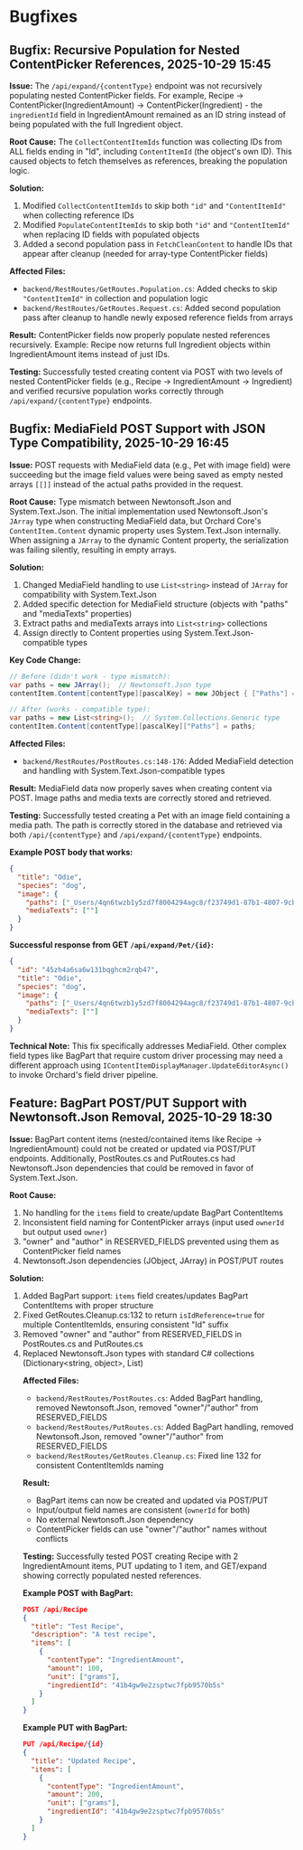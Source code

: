 # Bugfixes

## Bugfix: Recursive Population for Nested ContentPicker References, 2025-10-29 15:45

**Issue:** The `/api/expand/{contentType}` endpoint was not recursively populating nested ContentPicker fields. For example, Recipe → ContentPicker(IngredientAmount) → ContentPicker(Ingredient) - the `ingredientId` field in IngredientAmount remained as an ID string instead of being populated with the full Ingredient object.

**Root Cause:** The `CollectContentItemIds` function was collecting IDs from ALL fields ending in "Id", including `ContentItemId` (the object's own ID). This caused objects to fetch themselves as references, breaking the population logic.

**Solution:**
1. Modified `CollectContentItemIds` to skip both `"id"` and `"ContentItemId"` when collecting reference IDs
2. Modified `PopulateContentItemIds` to skip both `"id"` and `"ContentItemId"` when replacing ID fields with populated objects
3. Added a second population pass in `FetchCleanContent` to handle IDs that appear after cleanup (needed for array-type ContentPicker fields)

**Affected Files:**
- `backend/RestRoutes/GetRoutes.Population.cs`: Added checks to skip `"ContentItemId"` in collection and population logic
- `backend/RestRoutes/GetRoutes.Request.cs`: Added second population pass after cleanup to handle newly exposed reference fields from arrays

**Result:** ContentPicker fields now properly populate nested references recursively. Example: Recipe now returns full Ingredient objects within IngredientAmount items instead of just IDs.

**Testing:** Successfully tested creating content via POST with two levels of nested ContentPicker fields (e.g., Recipe → IngredientAmount → Ingredient) and verified recursive population works correctly through `/api/expand/{contentType}` endpoints.

## Bugfix: MediaField POST Support with JSON Type Compatibility, 2025-10-29 16:45

**Issue:** POST requests with MediaField data (e.g., Pet with image field) were succeeding but the image field values were being saved as empty nested arrays `[[]]` instead of the actual paths provided in the request.

**Root Cause:** Type mismatch between Newtonsoft.Json and System.Text.Json. The initial implementation used Newtonsoft.Json's `JArray` type when constructing MediaField data, but Orchard Core's `ContentItem.Content` dynamic property uses System.Text.Json internally. When assigning a `JArray` to the dynamic Content property, the serialization was failing silently, resulting in empty arrays.

**Solution:**
1. Changed MediaField handling to use `List<string>` instead of `JArray` for compatibility with System.Text.Json
2. Added specific detection for MediaField structure (objects with "paths" and "mediaTexts" properties)
3. Extract paths and mediaTexts arrays into `List<string>` collections
4. Assign directly to Content properties using System.Text.Json-compatible types

**Key Code Change:**
```csharp
// Before (didn't work - type mismatch):
var paths = new JArray();  // Newtonsoft.Json type
contentItem.Content[contentType][pascalKey] = new JObject { ["Paths"] = paths };

// After (works - compatible type):
var paths = new List<string>();  // System.Collections.Generic type
contentItem.Content[contentType][pascalKey]["Paths"] = paths;
```

**Affected Files:**
- `backend/RestRoutes/PostRoutes.cs:148-176`: Added MediaField detection and handling with System.Text.Json-compatible types

**Result:** MediaField data now properly saves when creating content via POST. Image paths and media texts are correctly stored and retrieved.

**Testing:** Successfully tested creating a Pet with an image field containing a media path. The path is correctly stored in the database and retrieved via both `/api/{contentType}` and `/api/expand/{contentType}` endpoints.

**Example POST body that works:**
```json
{
  "title": "Odie",
  "species": "dog",
  "image": {
    "paths": ["_Users/4qn6twzb1y5zd7f8004294agc8/f23749d1-87b1-4807-9cb3-c407c5ea704e.jpg"],
    "mediaTexts": [""]
  }
}
```

**Successful response from GET `/api/expand/Pet/{id}`:**
```json
{
  "id": "45zh4a6sa6w131bqghcm2rqb47",
  "title": "Odie",
  "species": "dog",
  "image": {
    "paths": ["_Users/4qn6twzb1y5zd7f8004294agc8/f23749d1-87b1-4807-9cb3-c407c5ea704e.jpg"],
    "mediaTexts": [""]
  }
}
```

**Technical Note:** This fix specifically addresses MediaField. Other complex field types like BagPart that require custom driver processing may need a different approach using `IContentItemDisplayManager.UpdateEditorAsync()` to invoke Orchard's field driver pipeline.

## Feature: BagPart POST/PUT Support with Newtonsoft.Json Removal, 2025-10-29 18:30

**Issue:** BagPart content items (nested/contained items like Recipe → IngredientAmount) could not be created or updated via POST/PUT endpoints. Additionally, PostRoutes.cs and PutRoutes.cs had Newtonsoft.Json dependencies that could be removed in favor of System.Text.Json.

**Root Cause:**
1. No handling for the `items` field to create/update BagPart ContentItems
2. Inconsistent field naming for ContentPicker arrays (input used `ownerId` but output used `owner`)
3. "owner" and "author" in RESERVED_FIELDS prevented using them as ContentPicker field names
4. Newtonsoft.Json dependencies (JObject, JArray) in POST/PUT routes

**Solution:**
1. Added BagPart support: `items` field creates/updates BagPart ContentItems with proper structure
2. Fixed GetRoutes.Cleanup.cs:132 to return `isIdReference=true` for multiple ContentItemIds, ensuring consistent "Id" suffix
3. Removed "owner" and "author" from RESERVED_FIELDS in PostRoutes.cs and PutRoutes.cs
4. Replaced Newtonsoft.Json types with standard C# collections (Dictionary<string, object>, List<object>)

**Affected Files:**
- `backend/RestRoutes/PostRoutes.cs`: Added BagPart handling, removed Newtonsoft.Json, removed "owner"/"author" from RESERVED_FIELDS
- `backend/RestRoutes/PutRoutes.cs`: Added BagPart handling, removed Newtonsoft.Json, removed "owner"/"author" from RESERVED_FIELDS
- `backend/RestRoutes/GetRoutes.Cleanup.cs`: Fixed line 132 for consistent ContentItemIds naming

**Result:**
- BagPart items can now be created and updated via POST/PUT
- Input/output field names are consistent (`ownerId` for both)
- No external Newtonsoft.Json dependency
- ContentPicker fields can use "owner"/"author" names without conflicts

**Testing:** Successfully tested POST creating Recipe with 2 IngredientAmount items, PUT updating to 1 item, and GET/expand showing correctly populated nested references.

**Example POST with BagPart:**
```json
POST /api/Recipe
{
  "title": "Test Recipe",
  "description": "A test recipe",
  "items": [
    {
      "contentType": "IngredientAmount",
      "amount": 100,
      "unit": ["grams"],
      "ingredientId": "41b4gw9e2zsptwc7fpb9570b5s"
    }
  ]
}
```

**Example PUT with BagPart:**
```json
PUT /api/Recipe/{id}
{
  "title": "Updated Recipe",
  "items": [
    {
      "contentType": "IngredientAmount",
      "amount": 200,
      "unit": ["grams"],
      "ingredientId": "41b4gw9e2zsptwc7fpb9570b5s"
    }
  ]
}
```
